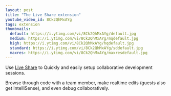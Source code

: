 ```yaml
---
layout: post
title: "The Live Share extension"
youtube_video_id: 8Ck2QhMxAYg
tags: extension
thumbnails:
  default: https://i.ytimg.com/vi/8Ck2QhMxAYg/default.jpg
  medium: https://i.ytimg.com/vi/8Ck2QhMxAYg/mqdefault.jpg
  high: https://i.ytimg.com/vi/8Ck2QhMxAYg/hqdefault.jpg
  standard: https://i.ytimg.com/vi/8Ck2QhMxAYg/sddefault.jpg
  maxres: https://i.ytimg.com/vi/8Ck2QhMxAYg/maxresdefault.jpg
---
```


Use [Live Share](https://marketplace.visualstudio.com/items?itemName=MS-vsliveshare.vsliveshare) to Quickly and easily setup collaborative development sessions.

Browse through code with a team member, make realtime edits (guests also get IntelliSense), and even debug collaboratively.
